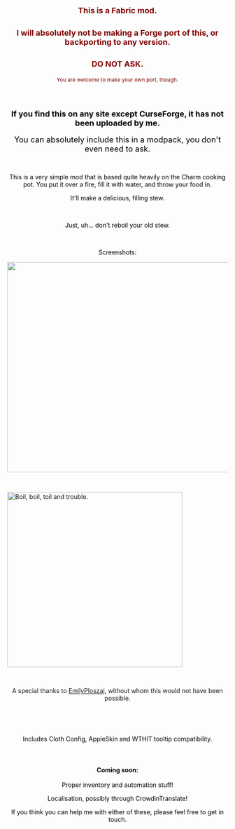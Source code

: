 <h2 style="text-align: center;"><span style="color: #800000; font-size: 18px;">This is a Fabric mod.</span></h2>
<h2 style="text-align: center;"><span style="color: #800000; font-size: 18px;">I will absolutely not be making a Forge port of this, or backporting to any version. </span></h2>
<h2 style="text-align: center;"><span style="color: #800000; font-size: 18px;">DO NOT ASK.</span></h2>
<p style="text-align: center;"><span style="color: #800000; font-size: 12px;">You are welcome to make your own port, though.</span></p>
<p>&nbsp;</p>
<h2 style="text-align: center;"><span style="color: #000000; font-size: 18px;">If you find this on any site except CurseForge, it has not been uploaded by me.</span></h2>
<p style="text-align: center;"><span style="color: #000000; font-size: 18px;">You can absolutely include this in a modpack, you don't even need to ask.</span></p>
<p style="text-align: center;">&nbsp;</p>
<p style="text-align: center;"><span style="color: #000000; font-size: 14px;">This is a very simple mod that is based quite heavily on the Charm cooking pot. You put it over a fire, fill it with water, and throw your food in.</span></p>
<p style="text-align: center;"><span style="color: #000000; font-size: 14px;">It'll make a delicious, filling stew.</span></p>
<p style="text-align: center;">&nbsp;</p>
<p style="text-align: center;"><span style="color: #000000; font-size: 14px;">Just, uh... don't reboil your old stew.</span></p>
<p style="text-align: center;">&nbsp;</p>
<p style="text-align: center;"><span style="color: #000000; font-size: 14px;">Screenshots:</span></p>
<div class="spoiler">
<p><img src="https://i.imgur.com/rfe3Czy.gif" alt="" width="854" height="480" /></p>
<p>&nbsp;</p>
<p><img src="https://i.imgur.com/UkyRlsS.gif" alt="Boil, boil, toil and trouble." width="400" height="400" /></p>
</div>
<p>&nbsp;</p>
<p style="text-align: center;">A special thanks to <a href="https://www.curseforge.com/members/emilyploszaj/projects" target="_blank" rel="noopener noreferrer">EmilyPloszaj</a>, without whom this would not have been possible.</p>
<p>&nbsp;</p>
<p>&nbsp;</p>
<p style="text-align: center;"><span style="color: #000000; font-size: 14px;">Includes Cloth Config, AppleSkin and WTHIT tooltip compatibility.</span></p>
<p style="text-align: center;">&nbsp;</p>
<h3 style="text-align: center;"><span style="font-size: 14px;"><strong><span style="color: #000000;">Coming soon:</span></strong></span></h3>
<p style="text-align: center;"><span style="color: #000000;"><span style="font-size: 14px;">Proper inventory and automation stuff!</span></span></p>
<p style="text-align: center;"><span style="color: #000000;"><span style="font-size: 14px;">Localisation, possibly through CrowdinTranslate!</span></span></p>
<p style="text-align: center;"><span style="color: #000000;"><span style="font-size: 14px;">If you think you can help me with either of these, please feel free to get in touch.</span></span></p>